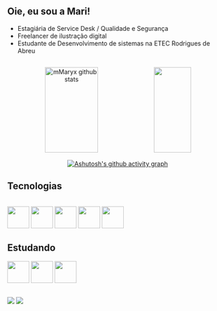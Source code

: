 ## Oie, eu sou a Mari!

- Estagiária de Service Desk / Qualidade e Segurança 
- Freelancer de ilustração digital
- Estudante de Desenvolvimento de sistemas na ETEC Rodrigues de Abreu

##
<div align="center">  
  <img width="49%" height="195px" src="https://github-readme-stats.vercel.app/api?username=mmaryx&show_icons=true&count_private=true&hide_border=true&title_color=D91497&icon_color=D91497&text_color=#AE2D83&bg_color=0d1117" alt="mMaryx github stats" /> 
  <img width="41%" height="195px" src="https://github-readme-stats.vercel.app/api/top-langs/?username=mmaryx&layout=compact&hide_border=true&title_color=00bfbf&text_color=00bfbf&bg_color=0d1117" />
</div>

<div align="center">

[![Ashutosh's github activity graph](https://github-readme-activity-graph.vercel.app/graph?username=mmaryx&bg_color=000000&color=15e5a6&line=07e9a5&point=0a855c&area=true&hide_border=true)](https://github.com/ashutosh00710/github-readme-activity-graph)

</div>

## Tecnologias
<div style="display: inline_block"><br>
  <img src="https://cdn.jsdelivr.net/gh/devicons/devicon@latest/icons/html5/html5-original.svg" width="50px"/>
  <img src="https://cdn.jsdelivr.net/gh/devicons/devicon@latest/icons/css3/css3-original.svg" width="50px"/>
  <img src="https://cdn.jsdelivr.net/gh/devicons/devicon@latest/icons/javascript/javascript-original.svg" width="50px"/>

  <img src="https://cdn.jsdelivr.net/gh/devicons/devicon@latest/icons/git/git-original.svg" width="50px"/>
  <img src="https://cdn.jsdelivr.net/gh/devicons/devicon@latest/icons/figma/figma-original.svg" width="50px"/>
</div>

<div style="display: inline_block">
  
## Estudando
  <img src="https://cdn.jsdelivr.net/gh/devicons/devicon@latest/icons/php/php-original.svg" width="50px"/>
  <img src="https://cdn.jsdelivr.net/gh/devicons/devicon@latest/icons/laravel/laravel-original.svg" width="50px"/>
  <img src="https://cdn.jsdelivr.net/gh/devicons/devicon@latest/icons/mysql/mysql-original.svg" width="50px"/>
</div>

##

<div> 
  <a href="https://www.instagram.com/mmaryx_" target="_blank"><img src="https://img.shields.io/badge/-Instagram-%23E4405F?style=for-the-badge&logo=instagram&logoColor=white" target="_blank"></a>
  <a href="https://www.linkedin.com/in/marianna-ghiraldelli-008682260/" target="_blank"><img src="https://img.shields.io/badge/-LinkedIn-%230077B5?style=for-the-badge&logo=linkedin&logoColor=white" target="_blank"></a> 
  
</div>
